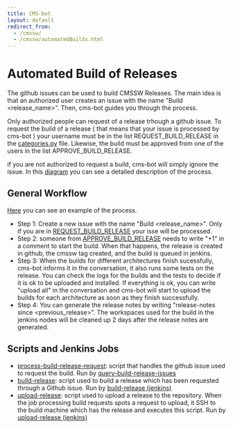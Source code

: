 ```yaml
---
title: CMS-bot
layout: default
redirect_from:
  - /cmssw/
  - /cmssw/automatedBuilds.html
---
```



# Automated Build of Releases

The github issues can be used to build CMSSW Releases. The main idea is that an authorized user creates an issue with the name "Build \<release_name\>".
Then, cms-bot guides you through the process. 

Only authorized people can request of a release trhough a github issue. To request the build of a release ( that means that your issue is processed by cms-bot )
your username must be in the list REQUEST_BUILD_RELEASE in the [categories.py](https://github.com/cms-sw/cms-bot/blob/master/categories.py) file. 
Likewise, the build must be approved from one of the users in the list APPROVE_BUILD_RELEASE. 

if you are not authorized to request a build, cms-bot will simply ignore the issue. In this [diagram](data/AutomatedBuildOfReleases.pdf) you can see a detailed description
of the process.

## General Workflow

[Here](https://github.com/cms-sw/cmssw/issues/8372) you can see an example of the process.

- Step 1: Create a new issue with the name "Build \<release_name\>". Only if you are in [REQUEST_BUILD_RELEASE](https://github.com/cms-sw/cms-bot/blob/master/categories.py#L4)
  your isse will be processed. 
- Step 2: someone from [APPROVE_BUILD_RELEASE](https://github.com/cms-sw/cms-bot/blob/master/categories.py#L5) needs to write "+1" in a comment to start the build. When that 
  happens, the release is created in github, the cmssw tag created, and the build is queued in jenkins.
- Step 3: When the builds for different architectures finish sucessfully, cms-bot informs it in the conversation, it also runs some tests on the release. You can check the logs
  for the builds and the tests to decide if it is ok to be uploaded and installed. If everything is ok, you can write "upload all" in the conversation and cms-bot will start to
  upload the builds for each architecture as soon as they finish successfully.
- Step 4: You can generate the release notes by writing "release-notes since \<previous_release\>". The workspaces used for the build in the jenkins nodes will be cleaned up
  2 days after the release notes are generated. 

## Scripts and Jenkins Jobs

- [process-build-release-request](https://github.com/cms-sw/cms-bot/blob/master/process-build-release-request): script that handles the github issue used to request the build.
  Run by [query-build-release-issues](https://cmssdt.cern.ch/jenkins/job/query-build-release-issues/)
- [build-release](https://github.com/cms-sw/cms-bot/blob/master/build-release): script used to build a release which has been requested
through a Github issue.
  Run by [build-release (jenkins)](https://cmssdt.cern.ch/jenkins/job/build-release/)
- [upload-release](https://github.com/cms-sw/cms-bot/blob/master/upload-release): script used to upload a release to the repository. When
the job processing build requests spots a request to upload, it SSH to the
build machine which has the release and executes this script.
  Run by [upload-release (jenkins) ](https://cmssdt.cern.ch/jenkins/job/upload-release/)

